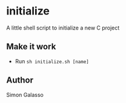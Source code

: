 # initialize
A little shell script to initialize a new C project
## Make it work
- Run `sh initialize.sh [name]`
## Author
Simon Galasso
